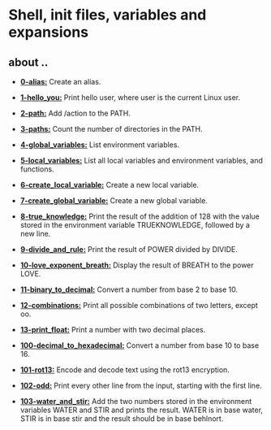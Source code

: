 # Shell, init files, variables and expansions
 
## about ..

  - **[0-alias:](./0-alias)** Create an alias.

  - **[1-hello_you:](./1-hello_you)** Print hello user, where user is the current Linux user.
  
  - **[2-path:](./2-path)** Add /action to the PATH.

  - **[3-paths:](./3-paths)** Count the number of directories in the PATH.

  - **[4-global_variables:](./4-global_variables)** List environment variables.

  - **[5-local_variables:](./5-local_variables)** List all local variables and environment variables, and functions.

  - **[6-create_local_variable:](./6-create_local_variable)** Create a new local variable.

  - **[7-create_global_variable:](./7-create_global_variable)** Create a new global variable.

  - **[8-true_knowledge:](./8-true_knowledge)** Print the result of the addition of 128 with the value stored in the environment variable TRUEKNOWLEDGE, followed by a new line.

  - **[9-divide_and_rule:](./9-divide_and_rule)** Print the result of POWER divided by DIVIDE.

  - **[10-love_exponent_breath:](./10-love_exponent_breath)** Display the result of BREATH to the power LOVE.

  - **[11-binary_to_decimal:](./11-binary_to_decimal)** Convert a number from base 2 to base 10.

  - **[12-combinations:](./12-combinations)** Print all possible combinations of two letters, except oo.
 
  - **[13-print_float:](./13-print_float)** Print a number with two decimal places.

  - **[100-decimal_to_hexadecimal:](./100-decimal_to_hexadecimal)** Convert a number from base 10 to base 16.

  - **[101-rot13:](./101-rot13)** Encode and decode text using the rot13 encryption.

  - **[102-odd:](./102-odd)** Print every other line from the input, starting with the first line.

  - **[103-water_and_stir:](./103-water_and_stir)** Add the two numbers stored in the environment variables WATER and STIR and prints the result. WATER is in base water, STIR is in base stir and the result should be in base behlnort.

